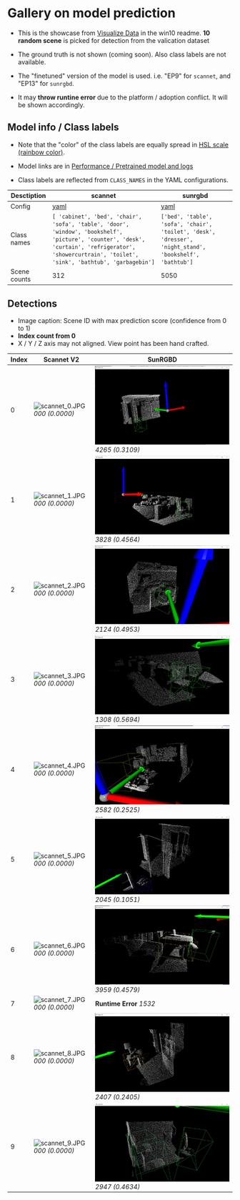 # Gallery on model prediction #

- This is the showcase from [Visualize Data](https://github.com/6DammK9/CAGroup3D/blob/win10-dev/readme_win10.md#visualize-data) in the win10 readme. **10 random scene** is picked for detection from the valication dataset

- The ground truth is not shown (coming soon). Also class labels are not available.

- The "finetuned" version of the model is used. i.e. "EP9" for `scannet`, and "EP13" for `sunrgbd`.

- It may **throw runtine error** due to the platform / adoption conflict. It will be shown accordingly.

## Model info / Class labels ##

- Note that the "color" of the class labels are equally spread in [HSL scale (rainbow color)](https://en.wikipedia.org/wiki/HSL_and_HSV).

- Model links are in [Performance / Pretrained model and logs](https://github.com/6DammK9/CAGroup3D/blob/win10-dev/readme_win10.md#performance--pretrained-model-and-logs)

- Class labels are reflected from `CLASS_NAMES` in the YAML configurations.  

|Desctiption|scannet|sunrgbd|
|---|---|---|
|Config|[yaml](https://github.com/6DammK9/CAGroup3D/blob/win10-dev/tools/cfgs/scannet_models/CAGroup3D.yaml)|[yaml](https://github.com/6DammK9/CAGroup3D/blob/win10-dev/tools/cfgs/sunrgbd_models/CAGroup3D.yaml)|
|Class names|`[ 'cabinet', 'bed', 'chair', 'sofa', 'table', 'door', 'window', 'bookshelf', 'picture', 'counter', 'desk', 'curtain', 'refrigerator', 'showercurtrain', 'toilet', 'sink', 'bathtub', 'garbagebin']`|`['bed', 'table', 'sofa', 'chair', 'toilet', 'desk', 'dresser', 'night_stand', 'bookshelf', 'bathtub']`|
|Scene counts|312|5050|

## Detections ##

- Image caption: Scene ID with max prediction score (confidence from 0 to 1)
- **Index count from 0**
- X / Y / Z axis may not aligned. View point has been hand crafted.

|Index|Scannet V2|SunRGBD|
|---|---|---|
|0|![scannet_0.JPG](scannet_0.JPG) *000 (0.0000)*|![sunrgbd_0.JPG](sunrgbd_0.JPG) *4265 (0.3109)*|
|1|![scannet_1.JPG](scannet_1.JPG) *000 (0.0000)*|![sunrgbd_1.JPG](sunrgbd_1.JPG) *3828 (0.4564)*|
|2|![scannet_2.JPG](scannet_2.JPG) *000 (0.0000)*|![sunrgbd_2.JPG](sunrgbd_2.JPG) *2124 (0.4953)*|
|3|![scannet_3.JPG](scannet_3.JPG) *000 (0.0000)*|![sunrgbd_3.JPG](sunrgbd_3.JPG) *1308 (0.5694)*|
|4|![scannet_4.JPG](scannet_4.JPG) *000 (0.0000)*|![sunrgbd_4.JPG](sunrgbd_4.JPG) *2582 (0.2525)*|
|5|![scannet_5.JPG](scannet_5.JPG) *000 (0.0000)*|![sunrgbd_5.JPG](sunrgbd_5.JPG) *2045 (0.1051)*|
|6|![scannet_6.JPG](scannet_6.JPG) *000 (0.0000)*|![sunrgbd_6.JPG](sunrgbd_6.JPG) *3959 (0.4579)*|
|7|![scannet_7.JPG](scannet_7.JPG) *000 (0.0000)*|**Runtime Error** *1532*|
|8|![scannet_8.JPG](scannet_8.JPG) *000 (0.0000)*|![sunrgbd_8.JPG](sunrgbd_8.JPG) *2407 (0.2405)*|
|9|![scannet_9.JPG](scannet_9.JPG) *000 (0.0000)*|![sunrgbd_9.JPG](sunrgbd_9.JPG) *2947 (0.4634)*|
